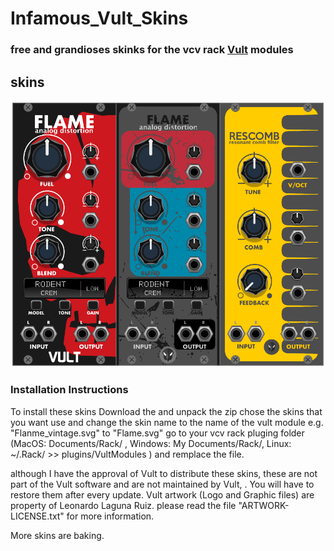 # Infamous_Vult_Skins
### free and grandioses skinks for the vcv rack [Vult](https://modlfo.github.io/VultModules/) modules 
## skins 
![alt text](https://raw.githubusercontent.com/infamedavid/infamous_vult_skins/master/preview.png "preview")

### Installation Instructions

To install these skins Download the and  unpack the zip  chose the skins that you want use and change the skin name to the name of the vult module e.g. "Flanme_vintage.svg" to "Flame.svg" go to your vcv rack pluging folder (MacOS: Documents/Rack/ , Windows: My Documents/Rack/, Linux: ~/.Rack/ >> plugins/VultModules ) and remplace the file.

although I have the approval of Vult to distribute these skins, these are not part of the Vult software and are not maintained by Vult, . You will have to restore them after every update. Vult artwork (Logo and Graphic files) are property of Leonardo Laguna Ruiz. please read the file "ARTWORK-LICENSE.txt" for more information.

More skins are baking.
